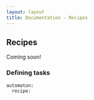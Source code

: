 ```yaml
---
layout: layout
title: Documentation - Recipes
---
```

## Recipes
Coming soon! 

### Defining tasks
~~~
automaton:
  recipe:
~~~